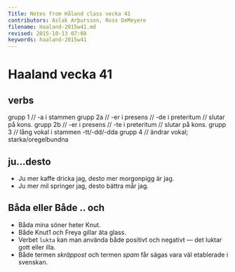 ```yaml
---
Title: Notes from Håland class vecka 41
contributors: Aslak Arþursson, Ross DeMeyere
filename: Haaland-2015w41.md
revised: 2015-10-13 07:08 
keywords: haaland-2015w41
---
```


Haaland vecka 41
=================

verbs
-----------------
grupp 1 // -a i stammen
grupp 2a // -er i presens // -de i preteritum // slutar på kons.
grupp 2b // -er i presens // -te i preteritum // slutar på kons.
grupp 3 // lång vokal i stammen -tt/-dd/-dda 
grupp 4 // ändrar vokal; starka/oregelbundna


ju...desto
-----------------
+ Ju mer kaffe dricka jag, desto mer morgonpigg är jag.
+ Ju mer mil springer jag, desto bättra mår jag.

Båda eller Både .. och
-----------------
+ Båda mina söner heter Knut.
+ Både Knut1 och Freya gillar äta glass.
+ Verbet `lukta` kan man använda både positivt och negativt — det luktar gott eller illa.
+ Både termen _skräppost_ och termen _spam_ får sägas vara väl etablerade i svenskan.
